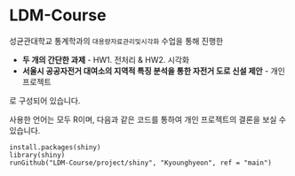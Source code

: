 # LDM-Course

성균관대학교 통계학과의 `대용량자료관리및시각화` 수업을 통해 진행한

- **두 개의 간단한 과제** - HW1. 전처리 & HW2. 시각화
- **서울시 공공자전거 대여소의 지역적 특징 분석을 통한 자전거 도로 신설 제안** - 개인 프로젝트

로 구성되어 있습니다.

사용한 언어는 모두 R이며, 다음과 같은 코드를 통하여 개인 프로젝트의 결론을 보실 수 있습니다.

```
install.packages(shiny)
library(shiny)
runGithub("LDM-Course/project/shiny", "Kyounghyeon", ref = "main") 
```

